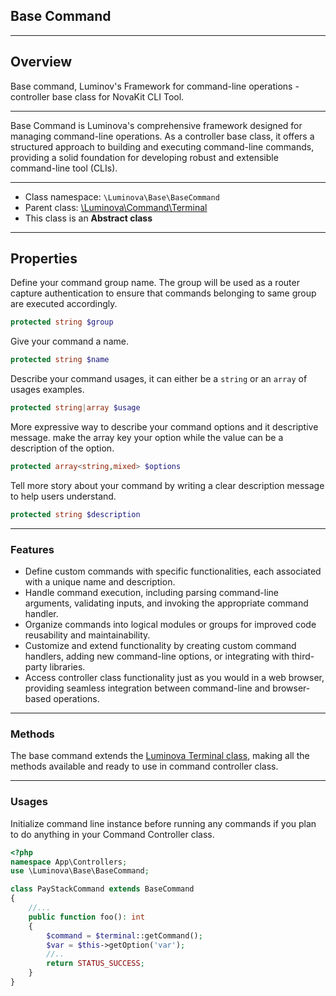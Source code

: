 ## Base Command

***

## Overview

Base command, Luminov&#039;s Framework for command-line operations - controller base class for NovaKit CLI Tool.

***

Base Command is Luminova's comprehensive framework designed for managing command-line operations. As a controller base class, it offers a structured approach to building and executing command-line commands, providing a solid foundation for developing robust and extensible command-line tool (CLIs).

***

* Class namespace: `\Luminova\Base\BaseCommand`
* Parent class: [\Luminova\Command\Terminal](/commands/terminal)
* This class is an **Abstract class**

***

## Properties

Define your command group name. The group will be used as a router capture authentication to ensure that commands belonging to same group are executed accordingly.

```php
protected string $group
```

Give your command a name.

```php
protected string $name
```

Describe your command usages, it can either be a `string` or an `array` of usages examples.

```php
protected string|array $usage
```

More expressive way to describe your command options and it descriptive message.
make the array key your option while the value can be a description of the option.

```php
protected array<string,mixed> $options
```

Tell more story about your command by writing a clear description message to help users understand.

```php
protected string $description
```

***

### Features

- Define custom commands with specific functionalities, each associated with a unique name and description.
- Handle command execution, including parsing command-line arguments, validating inputs, and invoking the appropriate command handler.
- Organize commands into logical modules or groups for improved code reusability and maintainability.
- Customize and extend functionality by creating custom command handlers, adding new command-line options, or integrating with third-party libraries.
- Access controller class functionality just as you would in a web browser, providing seamless integration between command-line and browser-based operations.

***

### Methods

The base command extends the [Luminova Terminal class](/commands/terminal), making all the methods available and ready to use in command controller class. 

***

###  Usages

Initialize command line instance before running any commands if you plan to do anything in your Command Controller class.

```php
<?php 
namespace App\Controllers;
use \Luminova\Base\BaseCommand;

class PayStackCommand extends BaseCommand 
{
	//...
	public function foo(): int
	{
		$command = $terminal::getCommand();
		$var = $this->getOption('var');
		//..
		return STATUS_SUCCESS;
	}
}
```